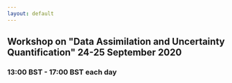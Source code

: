 ```yaml
---
layout: default
---
```


## Workshop on "Data Assimilation and Uncertainty Quantification" 24-25 September 2020
### 13:00 BST - 17:00 BST each day


